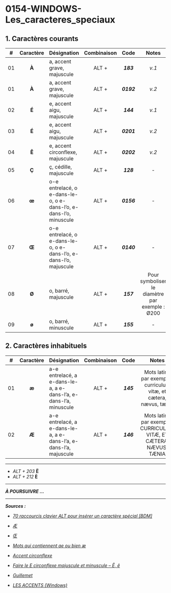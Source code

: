 # 0154-WINDOWS-Les_caracteres_speciaux


## 1. Caractères courants

|#|Caractère|Désignation|Combinaison|Code|Notes|
|:---:|:---:|:---|:---:|:---:|:---:|
|01|**À**|a, accent grave, majuscule|ALT + |***183***|*v.1*|
|01|**À**|a, accent grave, majuscule|ALT + |***0192***|*v.2*|
|02|**É**|e, accent aigu, majuscule|ALT + |***144***|*v.1*|
|03|**É**|e, accent aigu, majuscule|ALT + |***0201***|*v.2*|
|04|**Ê**|e, accent circonflexe, majuscule|ALT + |***0202***|*v.2*|
|05|**Ç**|ç, cédille, majuscule|ALT + |***128***|-|
|06|**œ**|o-e entrelacé, o e-dans-le-o, o e-dans-l’o, e-dans-l’o, minuscule|ALT + |***0156***|-|
|07|**Œ**|o-e entrelacé, o e-dans-le-o, o e-dans-l’o, e-dans-l’o, majuscule|ALT + |***0140***|-|
|08|**Ø**|o, barré, majuscule|ALT + |***157***|Pour symboliser le diamètre par exemple : Ø200|
|09|**ø**|o, barré, minuscule|ALT + |***155***|-|

## 2. Caractères inhabituels

|#|Caractère|Désignation|Combinaison|Code|Notes|
|:---:|:---:|:---|:---:|:---:|:---:|
|01|**æ**|a-e entrelacé, a e-dans-le-a, a e-dans-l’a, e-dans-l’a, minuscule|ALT + |***145***|Mots latins par exemple : curriculum vitæ, et cætera, nævus, tænia|
|02|**Æ**|a-e entrelacé, a e-dans-le-a, a e-dans-l’a, e-dans-l’a, majuscule|ALT + |***146***|Mots latins par exemple : CURRICULUM VITÆ, ET CÆTERA, NÆVUS, TÆNIA|

---

* *ALT + 203* **Ë**
* *ALT + 212* **È**

---

***À POURSUIVRE ...***

---

***Sources :***
* *[70 raccourcis clavier ALT pour insérer un caractère spécial [BDM]](https://www.blogdumoderateur.com/raccourcis-clavier-alt-caractere-special/)*

* *[Æ](https://fr.wikipedia.org/wiki/%C3%86)*

* *[Œ](https://fr.wikipedia.org/wiki/%C5%92)*

* *[Mots qui contiennent ae ou bien æ](https://www.orthodidacte.com/videos-francais/mots-qui-contiennent-ae-ou-bien-ae/#:~:text=Pour%20savoir%20si%20a%2C%20e,maestro%2C%20paella%2C%20et%20cetera.)*

* *[Accent circonflexe](https://fr.wikipedia.org/wiki/Accent_circonflexe#:~:text=L'accent%20circonflexe%20%E2%80%B9%20%E2%97%8C%CC%82,fran%C3%A7ais%20au%20XVI%20e%20si%C3%A8cle.)*

* *[Faire le E circonflexe majuscule et minuscule – Ê, ê](https://les-raccourcis-clavier.fr/e-circonflexe-majuscule-minuscule/)*

* *[Guillemet](https://fr.wikipedia.org/wiki/Guillemet)*

* *[LES ACCENTS (Windows)](https://carleton.ca/french/wp-content/uploads/les_accents_000.pdf)*